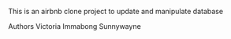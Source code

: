 This is an airbnb clone project to update and manipulate database

Authors
Victoria Immabong
Sunnywayne
